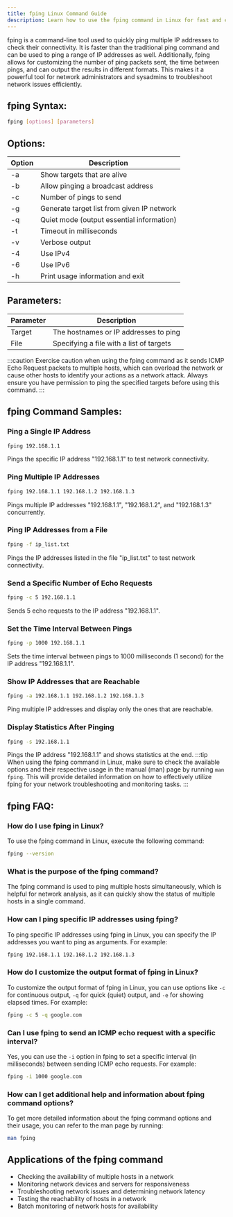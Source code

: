 ```yaml
---
title: fping Linux Command Guide
description: Learn how to use the fping command in Linux for fast and efficient network troubleshooting. 
---
```


fping is a command-line tool used to quickly ping multiple IP addresses to check their connectivity. It is faster than the traditional ping command and can be used to ping a range of IP addresses as well. Additionally, fping allows for customizing the number of ping packets sent, the time between pings, and can output the results in different formats. This makes it a powerful tool for network administrators and sysadmins to troubleshoot network issues efficiently.

## fping Syntax:
```bash
fping [options] [parameters]
```

## Options:
| Option | Description                     |
|--------|---------------------------------|
| -a     | Show targets that are alive     |
| -b     | Allow pinging a broadcast address|
| -c     | Number of pings to send         |
| -g     | Generate target list from given IP network |
| -q     | Quiet mode (output essential information) |
| -t     | Timeout in milliseconds         |
| -v     | Verbose output                  |
| -4     | Use IPv4                        |
| -6     | Use IPv6                        |
| -h     | Print usage information and exit|

## Parameters:
| Parameter | Description                                |
|-----------|--------------------------------------------|
| Target    | The hostnames or IP addresses to ping      |
| File      | Specifying a file with a list of targets   |

:::caution
Exercise caution when using the fping command as it sends ICMP Echo Request packets to multiple hosts, which can overload the network or cause other hosts to identify your actions as a network attack. Always ensure you have permission to ping the specified targets before using this command.
:::
## fping Command Samples:
### Ping a Single IP Address
```bash
fping 192.168.1.1
```
Pings the specific IP address "192.168.1.1" to test network connectivity.

### Ping Multiple IP Addresses
```bash
fping 192.168.1.1 192.168.1.2 192.168.1.3
```
Pings multiple IP addresses "192.168.1.1", "192.168.1.2", and "192.168.1.3" concurrently.

### Ping IP Addresses from a File
```bash
fping -f ip_list.txt
```
Pings the IP addresses listed in the file "ip_list.txt" to test network connectivity.

### Send a Specific Number of Echo Requests
```bash
fping -c 5 192.168.1.1
```
Sends 5 echo requests to the IP address "192.168.1.1".

### Set the Time Interval Between Pings
```bash
fping -p 1000 192.168.1.1
```
Sets the time interval between pings to 1000 milliseconds (1 second) for the IP address "192.168.1.1".

### Show IP Addresses that are Reachable
```bash
fping -a 192.168.1.1 192.168.1.2 192.168.1.3
```
Ping multiple IP addresses and display only the ones that are reachable.

### Display Statistics After Pinging
```bash
fping -s 192.168.1.1
```
Pings the IP address "192.168.1.1" and shows statistics at the end.
:::tip
When using the fping command in Linux, make sure to check the available options and their respective usage in the manual (man) page by running `man fping`. This will provide detailed information on how to effectively utilize fping for your network troubleshooting and monitoring tasks.
:::

## fping FAQ:
### How do I use fping in Linux?
To use the fping command in Linux, execute the following command:
```bash
fping --version
```

### What is the purpose of the fping command?
The fping command is used to ping multiple hosts simultaneously, which is helpful for network analysis, as it can quickly show the status of multiple hosts in a single command.

### How can I ping specific IP addresses using fping?
To ping specific IP addresses using fping in Linux, you can specify the IP addresses you want to ping as arguments. For example:
```bash
fping 192.168.1.1 192.168.1.2 192.168.1.3
```

### How do I customize the output format of fping in Linux?
To customize the output format of fping in Linux, you can use options like `-c` for continuous output, `-q` for quick (quiet) output, and `-e` for showing elapsed times. For example:
```bash
fping -c 5 -q google.com
```

### Can I use fping to send an ICMP echo request with a specific interval?
Yes, you can use the `-i` option in fping to set a specific interval (in milliseconds) between sending ICMP echo requests. For example:
```bash
fping -i 1000 google.com
```

### How can I get additional help and information about fping command options?
To get more detailed information about the fping command options and their usage, you can refer to the man page by running:
```bash
man fping
```
## Applications of the fping command

- Checking the availability of multiple hosts in a network
- Monitoring network devices and servers for responsiveness
- Troubleshooting network issues and determining network latency
- Testing the reachability of hosts in a network
- Batch monitoring of network hosts for availability